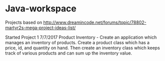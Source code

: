 # Java-workspace
Projects based on http://www.dreamincode.net/forums/topic/78802-martyr2s-mega-project-ideas-list/

Started Project 1 7/7/2017
Product Inventory - Create an application which manages an inventory of products. 
  Create a product class which has a price, id, and quantity on hand. Then create an inventory
  class which keeps track of various products and can sum up the inventory value.
